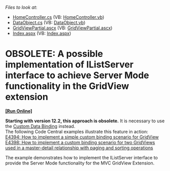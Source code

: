 <!-- default file list -->
*Files to look at*:

* [HomeController.cs](./CS/Controllers/HomeController.cs) (VB: [HomeController.vb](./VB/Controllers/HomeController.vb))
* [DataObject.cs](./CS/Models/DataObject.cs) (VB: [DataObject.vb](./VB/Models/DataObject.vb))
* [GridViewPartial.ascx](./CS/Views/Home/GridViewPartial.ascx) (VB: [GridViewPartial.ascx](./VB/Views/Home/GridViewPartial.ascx))
* [Index.aspx](./CS/Views/Home/Index.aspx) (VB: [Index.aspx](./VB/Views/Home/Index.aspx))
<!-- default file list end -->
# OBSOLETE: A possible implementation of IListServer interface to achieve Server Mode functionality in the GridView extension
<!-- run online -->
**[[Run Online]](https://codecentral.devexpress.com/e3027)**
<!-- run online end -->


<p><strong>Starting with version 12.2, this approach is obsolete.</strong> It is necessary to use the <a href="http://documentation.devexpress.com/#AspNet/CustomDocument14321"><u>Custom Data Binding</u></a> instead.<br />
The following Code Central examples illustrate this feature in action:<br />
<a href="https://www.devexpress.com/Support/Center/p/E4394">E4394: How to implement a simple custom binding scenario for GridView</a><br />
<a href="https://www.devexpress.com/Support/Center/p/E4398">E4398: How to implement a custom binding scenario for two GridViews used in a master-detail relationship with paging and sorting operations</a></p><p>The example demonstrates how to implement the IListServer interface to provide the Server Mode functionality for the MVC GridView Extension.</p>

<br/>


